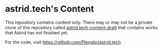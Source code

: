 # astrid.tech's Content

This repository contains content only. There may or may not be a private clone of this repository called [astrid.tech-content-draft](https://github.com/Plenglin/astrid.tech-content-draft) that contains works that Astrid has not finished yet.

For the code, visit https://github.com/Plenglin/astrid.tech
